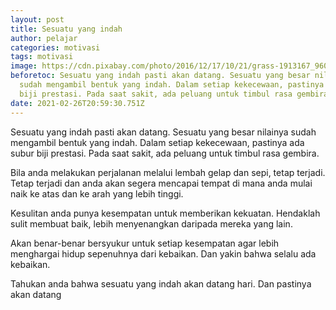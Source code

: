 ```yaml
---
layout: post
title: Sesuatu yang indah
author: pelajar
categories: motivasi
tags: motivasi
image: https://cdn.pixabay.com/photo/2016/12/17/10/21/grass-1913167_960_720.jpg
beforetoc: Sesuatu yang indah pasti akan datang. Sesuatu yang besar nilainya
  sudah mengambil bentuk yang indah. Dalam setiap kekecewaan, pastinya ada subur
  biji prestasi. Pada saat sakit, ada peluang untuk timbul rasa gembira.
date: 2021-02-26T20:59:30.751Z
---
```

Sesuatu yang indah pasti akan datang. Sesuatu yang besar nilainya sudah mengambil bentuk yang indah. Dalam setiap kekecewaan, pastinya ada subur biji prestasi. Pada saat sakit, ada peluang untuk timbul rasa gembira.

Bila anda melakukan perjalanan melalui lembah gelap dan sepi, tetap terjadi. Tetap terjadi dan anda akan segera mencapai tempat di mana anda mulai naik ke atas dan ke arah yang lebih tinggi.

Kesulitan anda punya kesempatan untuk memberikan kekuatan. Hendaklah sulit membuat baik, lebih menyenangkan daripada mereka yang lain.

Akan benar-benar bersyukur untuk setiap kesempatan agar lebih menghargai hidup sepenuhnya dari kebaikan. Dan yakin bahwa selalu ada kebaikan.

Tahukan anda bahwa sesuatu yang indah akan datang hari. Dan pastinya akan datang